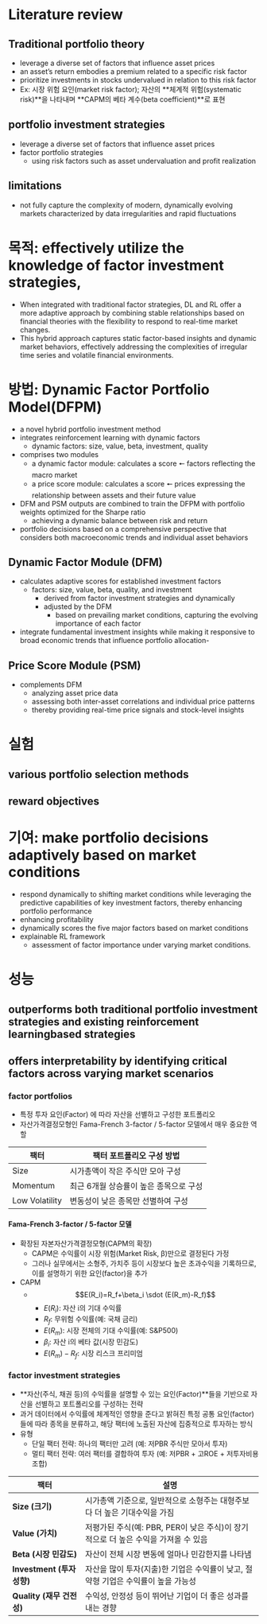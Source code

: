 # Literature review
## Traditional portfolio theory
- leverage a diverse set of factors that influence asset prices
- an asset’s return embodies a premium related to a specific risk factor
- prioritize investments in stocks undervalued in relation to this risk factor
- Ex: 시장 위험 요인(market risk factor); 자산의 **체계적 위험(systematic risk)**을 나타내며 **CAPM의 베타 계수(beta coefficient)**로 표현
## portfolio investment strategies
- leverage a diverse set of factors that influence asset prices
- factor portfolio strategies
  - using risk factors such as asset undervaluation and profit realization
## limitations
- not fully capture the complexity of modern, dynamically evolving markets characterized by data irregularities and rapid fluctuations
# 목적: effectively utilize the knowledge of factor investment strategies,
- When integrated with traditional factor strategies, DL and RL offer 
a more adaptive approach by combining stable relationships based on financial theories with the flexibility to respond to real-time market changes. 
- This hybrid approach captures static factor-based insights and dynamic market behaviors, effectively addressing the complexities of irregular time series and volatile financial environments.
# 방법: Dynamic Factor Portfolio Model(DFPM)
- a novel hybrid portfolio investment method
- integrates reinforcement learning with dynamic factors
  - dynamic factors: size, value, beta, investment, quality
- comprises two modules
  - a dynamic factor module: calculates a score 🠔 factors reflecting the macro market
  - a price score module: calculates a score 🠔 prices expressing the relationship between assets and their future value
- DFM and PSM outputs are combined to train the DFPM with portfolio weights optimized for the Sharpe ratio
  - achieving a dynamic balance between risk and return
- portfolio decisions based on a comprehensive perspective that considers both macroeconomic trends and individual asset behaviors
## Dynamic Factor Module (DFM)
- calculates adaptive scores for established investment factors
  - factors: size, value, beta, quality, and investment
    - derived from factor investment strategies and dynamically
    - adjusted by the DFM
      - based on prevailing market conditions, capturing the evolving importance of each factor
- integrate fundamental investment insights while making it responsive to broad economic trends that influence portfolio allocation- 
## Price Score Module (PSM)
- complements DFM
  - analyzing asset price data
  - assessing both inter-asset correlations and individual price patterns
  - thereby providing real-time price signals and stock-level insights

# 실험
## various portfolio selection methods
## reward objectives

# 기여: make portfolio decisions adaptively based on market conditions
- respond dynamically to shifting market conditions while leveraging the predictive capabilities of key investment factors, thereby enhancing portfolio performance
- enhancing profitability
- dynamically scores the five major factors based on market conditions
- explainable RL framework
  -  assessment of factor importance under varying market conditions.

# 성능
## outperforms both traditional portfolio investment strategies and existing reinforcement learningbased strategies
## offers interpretability by identifying critical factors across varying market scenarios


### factor portfolios
- 특정 투자 요인(Factor) 에 따라 자산을 선별하고 구성한 포트폴리오
- 자산가격결정모형인 Fama-French 3-factor / 5-factor 모델에서 매우 중요한 역할

| 팩터             | 팩터 포트폴리오 구성 방법         |
| -------------- | ---------------------- |
| Size           | 시가총액이 작은 주식만 모아 구성     |
| Momentum       | 최근 6개월 상승률이 높은 종목으로 구성 |
| Low Volatility | 변동성이 낮은 종목만 선별하여 구성    |

#### Fama-French 3-factor / 5-factor 모델
- 확장된 자본자산가격결정모형(CAPM의 확장)
  - CAPM은 수익률이 시장 위험(Market Risk, β)만으로 결정된다 가정
  - 그러나 실무에서는 소형주, 가치주 등이 시장보다 높은 초과수익을 기록하므로, 이를 설명하기 위한 요인(factor)을 추가
- CAPM
  - $$E(R_i)=R_f+\beta_i \sdot (E(R_m)-R_f)$$
    - $E(R_i)$: 자산 i의 기대 수익률
    - $R_f$: 무위험 수익률(예: 국채 금리)
    - $E(R_m)$: 시장 전체의 기대 수익률(예: S&P500)
    - $\beta_i$: 자산 i의 베타 값(시장 민감도)
    - $E(R_m)-R_f$: 시장 리스크 프리미엄

### factor investment strategies
- **자산(주식, 채권 등)의 수익률을 설명할 수 있는 요인(Factor)**들을 기반으로 자산을 선별하고 포트폴리오를 구성하는 전략
- 과거 데이터에서 수익률에 체계적인 영향을 준다고 밝혀진 특정 공통 요인(factor) 들에 따라 종목을 분류하고, 해당 팩터에 노출된 자산에 집중적으로 투자하는 방식
- 유형
  - 단일 팩터 전략: 하나의 팩터만 고려 (예: 저PBR 주식만 모아서 투자)
  - 멀티 팩터 전략: 여러 팩터를 결합하여 투자 (예: 저PBR + 고ROE + 저투자비용 조합)

| 팩터                    | 설명                                                   |
| --------------------- | ---------------------------------------------------- |
| **Size (크기)**         | 시가총액 기준으로, 일반적으로 소형주는 대형주보다 더 높은 기대수익을 가짐            |
| **Value (가치)**        | 저평가된 주식(예: PBR, PER이 낮은 주식)이 장기적으로 더 높은 수익을 가져올 수 있음 |
| **Beta (시장 민감도)**     | 자산이 전체 시장 변동에 얼마나 민감한지를 나타냄                          |
| **Investment (투자성향)** | 자산을 많이 투자(지출)한 기업은 수익률이 낮고, 절약형 기업은 수익률이 높을 가능성      |
| **Quality (재무 건전성)**  | 수익성, 안정성 등이 뛰어난 기업이 더 좋은 성과를 내는 경향  